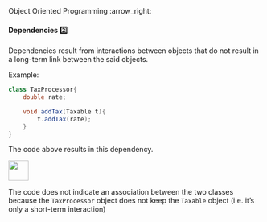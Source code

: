 <link rel="stylesheet" href="{{baseUrl}}/css/textbook.css">

<div class="website-content">

<div id="path">Object Oriented Programming :arrow_right:</div>

<div id="title">

#### Dependencies :two:

</div>

<div id="body">

Dependencies result from interactions between objects that do not result in a long-term link between the said objects.

<tip-box>

Example:

```java
class TaxProcessor{
    double rate;

    void addTax(Taxable t){
        t.addTax(rate);
    }
}
```

The code above results in this dependency.

<img src="{{baseUrl}}/oopImplementation/dependencies/images/taxProcessorTaxable.png" height="40" />
<p/>

The code does not indicate an association between the two classes because the `TaxProcessor` object does not keep the `Taxable` object (i.e. it’s only a short-term interaction)

</tip-box>

</div>

</div>
